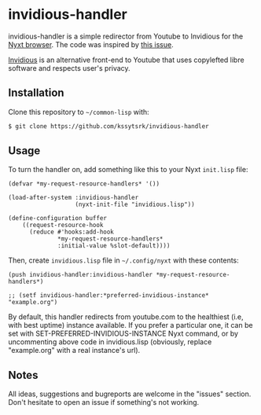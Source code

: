# invidious-handler

invidious-handler is a simple redirector from Youtube to Invidious for the [Nyxt browser](https://github.com/atlas-engineer/nyxt). The code was inspired by [this issue](https://github.com/atlas-engineer/nyxt/issues/930).

[Invidious](https://github.com/iv-org/invidious) is an alternative front-end to Youtube that uses copylefted libre software and respects user's privacy.

## Installation

Clone this repository to `~/common-lisp` with:

```bash
$ git clone https://github.com/kssytsrk/invidious-handler
```

## Usage

To turn the handler on, add something like this to your Nyxt `init.lisp` file:

```common-lisp
(defvar *my-request-resource-handlers* '())

(load-after-system :invidious-handler
                   (nyxt-init-file "invidious.lisp"))

(define-configuration buffer
    ((request-resource-hook
      (reduce #'hooks:add-hook
              *my-request-resource-handlers*
              :initial-value %slot-default))))
```

Then, create `invidious.lisp` file in `~/.config/nyxt` with these contents:

```common-lisp
(push invidious-handler:invidious-handler *my-request-resource-handlers*)

;; (setf invidious-handler:*preferred-invidious-instance* "example.org")
```

By default, this handler redirects from youtube.com to the healthiest (i.e, with best uptime) instance available. If you prefer a particular one, it can be set with SET-PREFERRED-INVIDIOUS-INSTANCE Nyxt command, or by uncommenting above code in invidious.lisp (obviously, replace "example.org" with a real instance's url).

## Notes

All ideas, suggestions and bugreports are welcome in the "issues" section. Don't hesitate to open an issue if something's not working.
